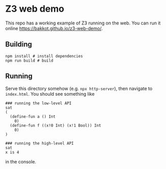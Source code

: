 # Z3 web demo

This repo has a working example of Z3 running on the web. You can run it online https://bakkot.github.io/z3-web-demo/.

## Building

```
npm install # install dependencies
npm run build # build
```

## Running

Serve this directory somehow (e.g. `npx http-server`), then navigate to `index.html`. You should see something like

```
### running the low-level API
sat
(
  (define-fun a () Int
    0)
  (define-fun f ((x!0 Int) (x!1 Bool)) Int
    0)
)

### running the high-level API
sat
x is 4
```
in the console.
